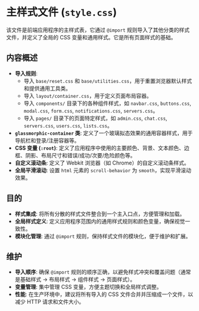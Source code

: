 # 主样式文件 (`style.css`)

该文件是前端应用程序的主样式表，它通过 `@import` 规则导入了其他分类的样式文件，并定义了全局的 CSS 变量和通用样式。它是所有页面样式的基础。

## 内容概述

-   **导入规则**: 
    -   导入 `base/reset.css` 和 `base/utilities.css`，用于重置浏览器默认样式和提供通用工具类。
    -   导入 `layout/container.css`，用于定义页面布局容器。
    -   导入 `components/` 目录下的各种组件样式，如 `navbar.css`, `buttons.css`, `modal.css`, `form.css`, `notifications.css`, `servers.css`。
    -   导入 `pages/` 目录下的页面特定样式，如 `admin.css`, `chat.css`, `servers.css`, `users.css`, `lists.css`。
-   **`glassmorphic-container` 类**: 定义了一个玻璃拟态效果的通用容器样式，用于导航栏和登录/注册容器等。
-   **CSS 变量 (`:root`)**: 定义了应用程序中使用的主要颜色、背景、文本颜色、边框、阴影、布局尺寸和错误/成功/次要/危险颜色等。
-   **自定义滚动条**: 定义了 Webkit 浏览器（如 Chrome）的自定义滚动条样式。
-   **全局平滑滚动**: 设置 `html` 元素的 `scroll-behavior` 为 `smooth`，实现平滑滚动效果。

## 目的

-   **样式集成**: 将所有分散的样式文件整合到一个主入口点，方便管理和加载。
-   **全局样式定义**: 定义应用程序范围内的通用样式规则和颜色变量，确保视觉一致性。
-   **模块化管理**: 通过 `@import` 规则，保持样式文件的模块化，便于维护和扩展。

## 维护

-   **导入顺序**: 确保 `@import` 规则的顺序正确，以避免样式冲突和覆盖问题（通常是基础样式 -> 布局样式 -> 组件样式 -> 页面样式）。
-   **变量管理**: 集中管理 CSS 变量，方便主题切换和全局样式调整。
-   **性能**: 在生产环境中，建议将所有导入的 CSS 文件合并并压缩成一个文件，以减少 HTTP 请求和文件大小。
